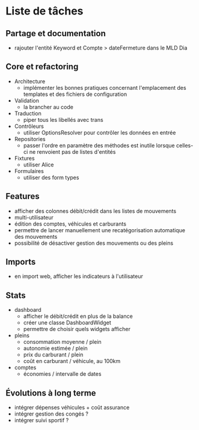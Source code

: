 # Liste de tâches

## Partage et documentation

- rajouter l'entité Keyword et Compte > dateFermeture dans le MLD Dia

## Core et refactoring

- Architecture
    - implémenter les bonnes pratiques concernant l'emplacement des templates et des fichiers de configuration
- Validation
    - la brancher au code
- Traduction
    - piper tous les libellés avec trans
- Contrôleurs
    - utiliser OptionsResolver pour contrôler les données en entrée
- Repositories
    - passer l'ordre en paramètre des méthodes est inutile lorsque celles-ci ne renvoient pas de listes d'entités
- Fixtures
    - utiliser Alice
- Formulaires
    - utiliser des form types

## Features

- afficher des colonnes débit/crédit dans les listes de mouvements
- multi-utilisateur
- édition des comptes, véhicules et carburants
- permettre de lancer manuellement une recatégorisation automatique des mouvements
- possibilité de désactiver gestion des mouvements ou des pleins

## Imports

- en import web, afficher les indicateurs à l'utilisateur

## Stats

- dashboard
    - afficher le débit/crédit en plus de la balance
    - créer une classe DashboardWidget
    - permettre de choisir quels widgets afficher
- pleins
    - consommation moyenne / plein
    - autonomie estimée / plein
    - prix du carburant / plein
    - coût en carburant / véhicule, au 100km
- comptes
    - économies / intervalle de dates

## Évolutions à long terme

- intégrer dépenses véhicules + coût assurance
- intégrer gestion des congés ?
- intégrer suivi sportif ?
